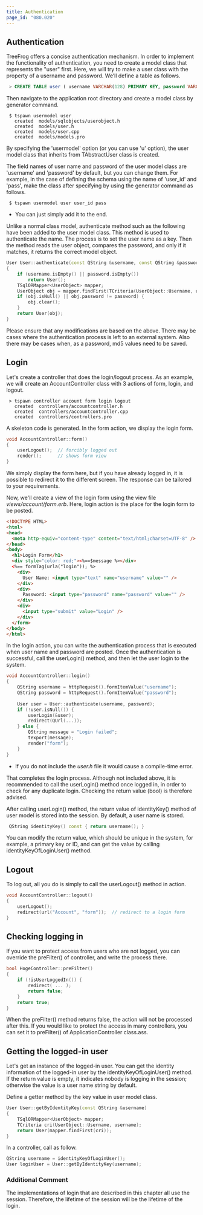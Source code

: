 ```yaml
---
title: Authentication
page_id: "080.020"
---
```


## Authentication

TreeFrog offers a concise authentication mechanism.
In order to implement the functionality of authentication, you need to create a model class that represents the "user" first. Here, we will try to make a user class with the property of a username and password.
We’ll define a table as follows.

```sql
 > CREATE TABLE user ( username VARCHAR(128) PRIMARY KEY, password VARCHAR(128) );
```

Then navigate to the application root directory and create a model class by generator command.

```
 $ tspawn usermodel user
   created  models/sqlobjects/userobject.h
   created  models/user.h
   created  models/user.cpp
   created  models/models.pro
```
 
By specifying the 'usermodel' option (or you can use 'u' option), the user model class that inherits from TAbstractUser class is created.

The field names of user name and password of the user model class are 'username' and 'password' by default, but you can change them. For example, in the case of defining the schema using the name of 'user_id' and 'pass', make the class after specifying by using the generator command as follows. 

```
 $ tspawn usermodel user user_id pass
```

- You can just simply add it to the end.
 
Unlike a normal class model, authenticate method such as the following have been added to the user model class. This method is used to authenticate the name. The process is to set the user name as a key. Then the method reads the user object, compares the password, and only if it matches, it returns the correct model object.

```c++
User User::authenticate(const QString &username, const QString &password)
{
    if (username.isEmpty() || password.isEmpty())
        return User();
    TSqlORMapper<UserObject> mapper;
    UserObject obj = mapper.findFirst(TCriteria(UserObject::Username, username));
    if (obj.isNull() || obj.password != password) {
        obj.clear();
    }
    return User(obj);
}
```

Please ensure that any modifications are based on the above.
There may be cases where the authentication process is left to an external system. Also there may be cases when, as a password, md5 values need to be saved.

## Login

Let's create a controller that does the login/logout process. As an example, we will create an AccountController class with 3 actions of form, login, and logout.

```
 > tspawn controller account form login logout
   created  controllers/accountcontroller.h
   created  controllers/accountcontroller.cpp
   created  controllers/controllers.pro
```

A skeleton code is generated.
In the form action, we display the login form.

```c++
void AccountController::form()
{
    userLogout();  // forcibly logged out
    render();      // shows form view
}
```

We simply display the form here, but if you have already logged in, it is possible to redirect it to the different screen. The response can be tailored to your requirements.

Now, we'll create a view of the login form using the view file *views/account/form.erb*. Here, login action is the place for the login form to be posted.

```html
<!DOCTYPE HTML>
<html>
<head>
  <meta http-equiv="content-type" content="text/html;charset=UTF-8" />
</head>
<body>
  <h1>Login Form</h1>
  <div style="color: red;"><%==$message %></div>
  <%== formTag(urla("login")); %>
    <div>
      User Name: <input type="text" name="username" value="" />
    </div>
    <div>
      Password: <input type="password" name="password" value="" />
    </div>
    <div>
      <input type="submit" value="Login" />
    </div>
  </form>
</body>
</html>
```
 
In the login action, you can write the authentication process that is executed when user name and password are posted. Once the authentication is successful, call the userLogin() method, and then let the user login to the system.

```c++
void AccountController::login()
{
    QString username = httpRequest().formItemValue("username");
    QString password = httpRequest().formItemValue("password");
 
    User user = User::authenticate(username, password);
    if (!user.isNull()) {
        userLogin(&user);
        redirect(QUrl(...));
    } else {
        QString message = "Login failed";
        texport(message);
        render("form");
    }
}
```
 
- If you do not include the *user.h* file it would cause a compile-time error.

That completes the login process.
Although not included above, it is recommended to call the userLogin() method once logged in, in order to check for any duplicate login. Checking the return value (bool) is therefore advised.
 
After calling userLogin() method, the return value of identityKey() method of user model is stored into the session. By default, a user name is stored.

```c++
 QString identityKey() const { return username(); }
```

You can modify the return value, which should be unique in the system, for example, a primary key or ID, and can get the value by calling identityKeyOfLoginUser() method.
 
## Logout

To log out, all you do is simply to call the userLogout() method in action.

```c++
void AccountController::logout()
{
    userLogout();
    redirect(url("Account", "form"));  // redirect to a login form
}
```

## Checking logging in

If you want to protect access from users who are not logged, you can override the preFilter() of controller, and write the process there.

```c++
bool HogeController::preFilter()
{
    if (!isUserLoggedIn()) {
        redirect( ... );
        return false;
    }
    return true;
}
``` 

When the preFilter() method returns false, the action will not be processed after this.
If you would like to protect the access in many controllers, you can set it to preFilter() of ApplicationController class.ass.
 
## Getting the logged-in user

Let's get an instance of the logged-in user.
You can get the identity information of the logged-in user by the identityKeyOfLoginUser() method. If the return value is empty, it indicates nobody is logging in the session; otherwise the value is a user name string by default.

Define a getter method by the key value in user model class.

```c++
User User::getByIdentityKey(const QString &username)
{
    TSqlORMapper<UserObject> mapper;
    TCriteria cri(UserObject::Username, username);
    return User(mapper.findFirst(cri));
}
```

In a controller, call as follow.

```c++
QString username = identityKeyOfLoginUser();
User loginUser = User::getByIdentityKey(username);
```
 
### Additional Comment

The implementations of login that are described in this chapter all use the session. Therefore, the lifetime of the session will be the lifetime of the login.